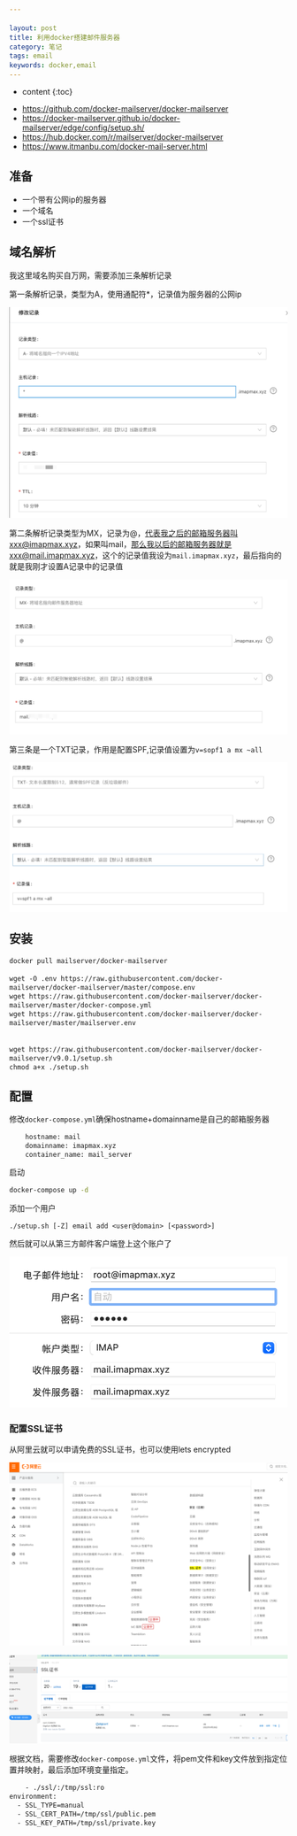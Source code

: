 ```yaml
---

layout: post
title: 利用docker搭建邮件服务器
category: 笔记
tags: email
keywords: docker,email
---
```

* content
{:toc}


- <https://github.com/docker-mailserver/docker-mailserver>   
- <https://docker-mailserver.github.io/docker-mailserver/edge/config/setup.sh/>  
- <https://hub.docker.com/r/mailserver/docker-mailserver>
- <https://www.itmanbu.com/docker-mail-server.html>  

## 准备

- 一个带有公网ip的服务器
- 一个域名
- 一个ssl证书

## 域名解析

我这里域名购买自万网，需要添加三条解析记录

第一条解析记录，类型为A，使用通配符*，记录值为服务器的公网ip

<img src="assets/image-20210426183945511.png" alt="image-20210426183945511" style="zoom:50%;" />



第二条解析记录类型为MX，记录为@，代表我之后的邮箱服务器叫xxx@imapmax.xyz，如果叫mail，那么我以后的邮箱服务器就是xxx@mail.imapmax.xyz，这个的记录值我设为`mail.imapmax.xyz`，最后指向的就是我刚才设置A记录中的记录值

<img src="assets/image-20210426184047416.png" alt="image-20210426184047416" style="zoom:50%;" />

第三条是一个TXT记录，作用是配置SPF,记录值设置为`v=sopf1 a mx ~all`

<img src="assets/image-20210426190105254.png" alt="image-20210426190105254" style="zoom:50%;" />

## 安装

```
docker pull mailserver/docker-mailserver

wget -O .env https://raw.githubusercontent.com/docker-mailserver/docker-mailserver/master/compose.env
wget https://raw.githubusercontent.com/docker-mailserver/docker-mailserver/master/docker-compose.yml
wget https://raw.githubusercontent.com/docker-mailserver/docker-mailserver/master/mailserver.env


wget https://raw.githubusercontent.com/docker-mailserver/docker-mailserver/v9.0.1/setup.sh
chmod a+x ./setup.sh
```

## 配置

修改`docker-compose.yml`确保hostname+domainname是自己的邮箱服务器

```
    hostname: mail
    domainname: imapmax.xyz
    container_name: mail_server
```

启动

```bash
docker-compose up -d
```

添加一个用户

```
./setup.sh [-Z] email add <user@domain> [<password>]
```

然后就可以从第三方邮件客户端登上这个账户了

![image-20210426150606328](assets/image-20210426150606328.png)



###  配置SSL证书

从阿里云就可以申请免费的SSL证书，也可以使用lets encrypted

![image-20210426150314186](assets/image-20210426150314186.png)



![image-20210426151715648](assets/image-20210426151715648.png)



根据文档，需要修改`docker-compose.yml`文件，将pem文件和key文件放到指定位置并映射，最后添加环境变量指定。

```
	- ./ssl/:/tmp/ssl:ro
environment:
  - SSL_TYPE=manual
  - SSL_CERT_PATH=/tmp/ssl/public.pem
  - SSL_KEY_PATH=/tmp/ssl/private.key
```





